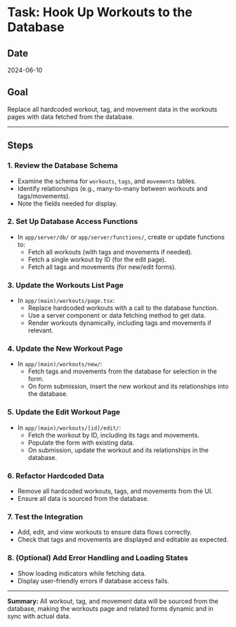 # Task: Hook Up Workouts to the Database

## Date

2024-06-10

## Goal

Replace all hardcoded workout, tag, and movement data in the workouts pages with data fetched from the database.

---

## Steps

### 1. Review the Database Schema

- Examine the schema for `workouts`, `tags`, and `movements` tables.
- Identify relationships (e.g., many-to-many between workouts and tags/movements).
- Note the fields needed for display.

### 2. Set Up Database Access Functions

- In `app/server/db/` or `app/server/functions/`, create or update functions to:
  - Fetch all workouts (with tags and movements if needed).
  - Fetch a single workout by ID (for the edit page).
  - Fetch all tags and movements (for new/edit forms).

### 3. Update the Workouts List Page

- In `app/(main)/workouts/page.tsx`:
  - Replace hardcoded workouts with a call to the database function.
  - Use a server component or data fetching method to get data.
  - Render workouts dynamically, including tags and movements if relevant.

### 4. Update the New Workout Page

- In `app/(main)/workouts/new/`:
  - Fetch tags and movements from the database for selection in the form.
  - On form submission, insert the new workout and its relationships into the database.

### 5. Update the Edit Workout Page

- In `app/(main)/workouts/[id]/edit/`:
  - Fetch the workout by ID, including its tags and movements.
  - Populate the form with existing data.
  - On submission, update the workout and its relationships in the database.

### 6. Refactor Hardcoded Data

- Remove all hardcoded workouts, tags, and movements from the UI.
- Ensure all data is sourced from the database.

### 7. Test the Integration

- Add, edit, and view workouts to ensure data flows correctly.
- Check that tags and movements are displayed and editable as expected.

### 8. (Optional) Add Error Handling and Loading States

- Show loading indicators while fetching data.
- Display user-friendly errors if database access fails.

---

**Summary:**
All workout, tag, and movement data will be sourced from the database, making the workouts page and related forms dynamic and in sync with actual data.

